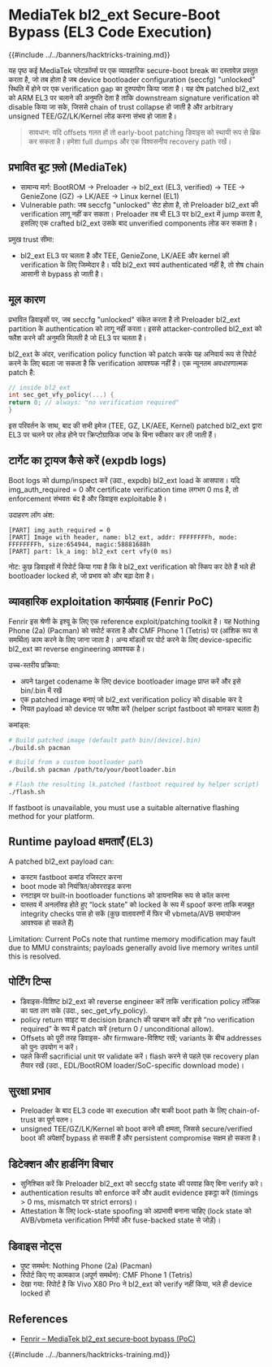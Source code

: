 # MediaTek bl2_ext Secure-Boot Bypass (EL3 Code Execution)

{{#include ../../banners/hacktricks-training.md}}

यह पृष्ठ कई MediaTek प्लेटफ़ॉर्म्स पर एक व्यावहारिक secure-boot break का दस्तावेज़ प्रस्तुत करता है, जो तब होता है जब device bootloader configuration (seccfg) "unlocked" स्थिति में होने पर एक verification gap का दुरुपयोग किया जाता है। यह दोष patched bl2_ext को ARM EL3 पर चलाने की अनुमति देता है ताकि downstream signature verification को disable किया जा सके, जिससे chain of trust collapse हो जाती है और arbitrary unsigned TEE/GZ/LK/Kernel लोड करना संभव हो जाता है।

> सावधान: यदि offsets गलत हों तो early-boot patching डिवाइस को स्थायी रूप से ब्रिक कर सकता है। हमेशा full dumps और एक विश्वसनीय recovery path रखें।

## प्रभावित बूट फ़्लो (MediaTek)

- सामान्य मार्ग: BootROM → Preloader → bl2_ext (EL3, verified) → TEE → GenieZone (GZ) → LK/AEE → Linux kernel (EL1)
- Vulnerable path: जब seccfg "unlocked" सेट होता है, तो Preloader bl2_ext की verification लागू नहीं कर सकता। Preloader तब भी EL3 पर bl2_ext में jump करता है, इसलिए एक crafted bl2_ext उसके बाद unverified components लोड कर सकता है।

प्रमुख trust सीमा:
- bl2_ext EL3 पर चलता है और TEE, GenieZone, LK/AEE और kernel की verification के लिए जिम्मेदार है। यदि bl2_ext स्वयं authenticated नहीं है, तो शेष chain आसानी से bypass हो जाती है।

## मूल कारण

प्रभावित डिवाइसों पर, जब seccfg "unlocked" संकेत करता है तो Preloader bl2_ext partition के authentication को लागू नहीं करता। इससे attacker-controlled bl2_ext को फ्लैश करने की अनुमति मिलती है जो EL3 पर चलता है।

bl2_ext के अंदर, verification policy function को patch करके यह अनिवार्य रूप से रिपोर्ट करने के लिए बदला जा सकता है कि verification आवश्यक नहीं है। एक न्यूनतम अवधारणात्मक patch है:
```c
// inside bl2_ext
int sec_get_vfy_policy(...) {
return 0; // always: "no verification required"
}
```
इस परिवर्तन के साथ, बाद की सभी इमेज (TEE, GZ, LK/AEE, Kernel) patched bl2_ext द्वारा EL3 पर चलने पर लोड होने पर क्रिप्टोग्राफिक जांच के बिना स्वीकार कर ली जाती हैं।

## टार्गेट का ट्रायज कैसे करें (expdb logs)

Boot logs को dump/inspect करें (उदा., expdb) bl2_ext load के आसपास। यदि img_auth_required = 0 और certificate verification time लगभग 0 ms है, तो enforcement संभवतः बंद है और डिवाइस exploitable है।

उदाहरण लॉग अंश:
```
[PART] img_auth_required = 0
[PART] Image with header, name: bl2_ext, addr: FFFFFFFFh, mode: FFFFFFFFh, size:654944, magic:58881688h
[PART] part: lk_a img: bl2_ext cert vfy(0 ms)
```
नोट: कुछ डिवाइसों में रिपोर्ट किया गया है कि वे bl2_ext verification को स्किप कर देते हैं भले ही bootloader locked हो, जो प्रभाव को और बढ़ा देता है।

## व्यावहारिक exploitation कार्यप्रवाह (Fenrir PoC)

Fenrir इस श्रेणी के इश्यू के लिए एक reference exploit/patching toolkit है। यह Nothing Phone (2a) (Pacman) को सपोर्ट करता है और CMF Phone 1 (Tetris) पर (आंशिक रूप से समर्थित) काम करने के लिए जाना जाता है। अन्य मॉडलों पर पोर्ट करने के लिए device-specific bl2_ext का reverse engineering आवश्यक है।

उच्च-स्तरीय प्रक्रिया:
- अपने target codename के लिए device bootloader image प्राप्त करें और इसे bin/<device>.bin में रखें
- एक patched image बनाएं जो bl2_ext verification policy को disable कर दे
- नियत payload को device पर फ्लैश करें (helper script fastboot को मानकर चलता है)

कमांड्स:
```bash
# Build patched image (default path bin/[device].bin)
./build.sh pacman

# Build from a custom bootloader path
./build.sh pacman /path/to/your/bootloader.bin

# Flash the resulting lk.patched (fastboot required by helper script)
./flash.sh
```
If fastboot is unavailable, you must use a suitable alternative flashing method for your platform.

## Runtime payload क्षमताएँ (EL3)

A patched bl2_ext payload can:
- कस्टम fastboot कमांड रजिस्टर करना
- boot mode को नियंत्रित/ओवरराइड करना
- रनटाइम पर built‑in bootloader functions को डायनामिक रूप से कॉल करना
- वास्तव में अनलॉक्ड होते हुए “lock state” को locked के रूप में spoof करना ताकि मजबूत integrity checks पास हो सकें (कुछ वातावरणों में फिर भी vbmeta/AVB समायोजन आवश्यक हो सकते हैं)

Limitation: Current PoCs note that runtime memory modification may fault due to MMU constraints; payloads generally avoid live memory writes until this is resolved.

## पोर्टिंग टिप्स

- डिवाइस-विशिष्ट bl2_ext को reverse engineer करें ताकि verification policy लॉजिक का पता लग सके (उदा., sec_get_vfy_policy).
- policy return साइट या decision branch की पहचान करें और इसे “no verification required” के रूप में patch करें (return 0 / unconditional allow).
- Offsets को पूरी तरह डिवाइस- और firmware-विशिष्ट रखें; variants के बीच addresses को पुनः उपयोग न करें।
- पहले किसी sacrificial unit पर validate करें। flash करने से पहले एक recovery plan तैयार रखें (उदा., EDL/BootROM loader/SoC-specific download mode)।

## सुरक्षा प्रभाव

- Preloader के बाद EL3 code का execution और बाकी boot path के लिए chain-of-trust का पूर्ण पतन।
- unsigned TEE/GZ/LK/Kernel को boot करने की क्षमता, जिससे secure/verified boot की अपेक्षाएँ bypass हो सकती हैं और persistent compromise सक्षम हो सकता है।

## डिटेक्शन और हार्डनिंग विचार

- सुनिश्चित करें कि Preloader bl2_ext को seccfg state की परवाह किए बिना verify करे।
- authentication results को enforce करें और audit evidence इकट्ठा करें (timings > 0 ms, mismatch पर strict errors)।
- Attestation के लिए lock-state spoofing को अप्रभावी बनाना चाहिए (lock state को AVB/vbmeta verification निर्णयों और fuse-backed state से जोड़ें)।

## डिवाइस नोट्स

- पुष्ट समर्थन: Nothing Phone (2a) (Pacman)
- रिपोर्ट किए गए कामकाज (अपूर्ण समर्थन): CMF Phone 1 (Tetris)
- देखा गया: रिपोर्ट है कि Vivo X80 Pro ने bl2_ext को verify नहीं किया, भले ही device locked हो

## References

- [Fenrir – MediaTek bl2_ext secure‑boot bypass (PoC)](https://github.com/R0rt1z2/fenrir)

{{#include ../../banners/hacktricks-training.md}}

